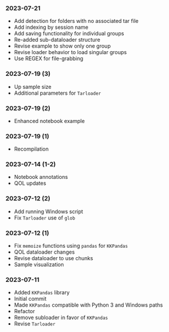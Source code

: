 ### 2023-07-21
- Add detection for folders with no associated tar file
- Add indexing by session name
- Add saving functionality for individual groups
- Re-added sub-dataloader structure
- Revise example to show only one group
- Revise loader behavior to load singular groups
- Use REGEX for file-grabbing

### 2023-07-19 (3)
- Up sample size
- Additional parameters for `Tarloader`

### 2023-07-19 (2)
- Enhanced notebook example

### 2023-07-19 (1)
- Recompilation

### 2023-07-14 (1-2)
- Notebook annotations
- QOL updates

### 2023-07-12 (2)
- Add running Windows script
- Fix `Tarloader` use of `glob`

### 2023-07-12 (1)
- Fix `memoize` functions using `pandas` for `KKPandas`
- QOL dataloader changes
- Revise dataloader to use chunks
- Sample visualization

### 2023-07-11
- Added `KKPandas` library
- Initial commit
- Made `KKPandas` compatible with Python 3 and Windows paths
- Refactor
- Remove subloader in favor of `KKPandas`
- Revise `Tarloader`
